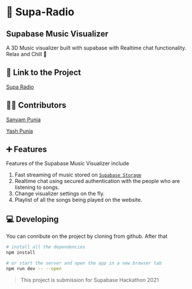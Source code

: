 # 🎵 Supa-Radio

## Supabase Music Visualizer

A 3D Music visualizer built with supabase with Realtime chat functionality. Relax and Chill 🎵

## 🔗 Link to the Project

[Supa Radio](https://suparadio-viz.web.app/)

## 👨‍🌾 Contributors

[Sanyam Punia](https://github.com/SanyamPunia) 

[Yash Punia](https://github.com/Yash-Punia)

## ➕ Features

Features of the Supabase Music Visualizer include
1. Fast streaming of music stored on [`Supabase Storage`](https://supabase.io/docs/guides/storage)
2. Realtime chat using secured authentication with the people who are listening to songs.
3. Change visualizer settings on the fly.
4. Playlist of all the songs being played on the website.

## 💻 Developing

You can conribute on the project by cloning from github. After that

```bash
# install all the dependencies
npm install

# or start the server and open the app in a new browser tab
npm run dev -- --open
```

> This project is submission for Supabase Hackathon 2021
